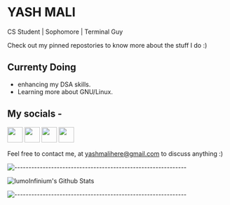 # YASH MALI

CS Student | Sophomore | Terminal Guy

Check out my pinned repostories to know more about the stuff I do :)

## Currenty Doing

- enhancing my DSA skills.
- Learning more about GNU/Linux.

## My socials -

<a href="https://dev.to/iumoinfinium" target="_blank"><img src="https://cdn-icons-png.flaticon.com/128/5969/5969023.png" width=35xxxxpx height=35px></a>
<a href="https://instagram.com/iumo_yash" target="_blank"><img src="https://cdn-icons-png.flaticon.com/512/2111/2111463.png" width=35px height=35px></a>
<a href="https://www.twitter.com/iumohere" target="_blank"><img src="https://cdn-icons-png.flaticon.com/512/733/733579.png" width=35px height=35px></a>
<a href="https://www.linkedin.com/in/yash-mali" target="_blank"><img src="https://cdn-icons-png.flaticon.com/512/174/174857.png" width=35px height=35px></a>
<!-- <a href="https://www.codechef.com/users/iumoinfinuim" target="_blank"><img align="center" src="https://cdn.jsdelivr.net/npm/simple-icons@3.1.0/icons/codechef.svg" alt="harshit_paneri" height="35" width="45" style="margin-top:-1000px"/></a> -->

Feel free to contact me, at [yashmalihere@gmail.com](mailto:yashmalihere@gmail.com) to discuss anything :)

![-------------------------------------------------------------](https://raw.githubusercontent.com/andreasbm/readme/master/assets/lines/rainbow.png)

<img align="center" alt="IumoInfinium's  Github Stats" src="https://github-readme-stats.vercel.app/api?username=IumoInfinium&show_icons=true&theme=radical&hide_border=true&count_private=true" />

![-------------------------------------------------------------](https://raw.githubusercontent.com/andreasbm/readme/master/assets/lines/rainbow.png)
